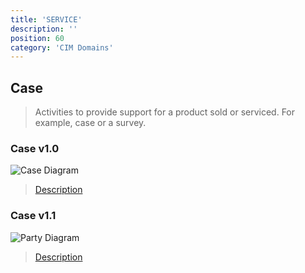 ```yaml
---
title: 'SERVICE'
description: ''
position: 60
category: 'CIM Domains'
---
```


## Case
> Activities to provide support for a product sold or serviced. For example, case or a survey.

### Case v1.0

![Case Diagram](https://raw.githubusercontent.com/cloudinformationmodel/cloudinformationmodel/v0.1.2/src/subjectAreas/SalesOrder/diagram.png)

> [Description](https://raw.githubusercontent.com/cloudinformationmodel/cloudinformationmodel/v0.1.2/src/subjectAreas/SalesOrder/about.jsonld)

### Case v1.1

![Party Diagram]()

> [Description]()
